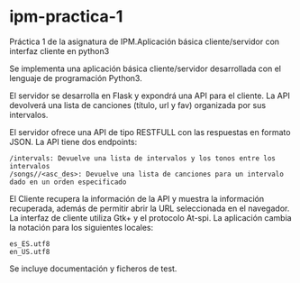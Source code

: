 # ipm-practica-1
Práctica 1 de la asignatura de IPM.Aplicación básica cliente/servidor con interfaz cliente en python3

Se implementa una aplicación básica cliente/servidor desarrollada con el lenguaje de programación Python3.

El servidor se desarrolla en Flask y expondrá una API para el cliente. La API devolverá una lista de canciones (título, url y fav) organizada por sus intervalos.

El servidor ofrece una API de tipo RESTFULL con las respuestas en formato JSON. La API tiene dos endpoints:

    /intervals: Devuelve una lista de intervalos y los tonos entre los intervalos
    /songs//<asc_des>: Devuelve una lista de canciones para un intervalo dado en un orden especificado

El Cliente recupera la información de la API y muestra la información recuperada, además de permitir abrir la URL seleccionada en el navegador. La interfaz de cliente utiliza Gtk+ y el protocolo At-spi. La aplicación cambia la notación para los siguientes locales:

    es_ES.utf8
    en_US.utf8

Se incluye documentación y ficheros de test.

